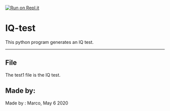 [![Run on Repl.it](https://repl.it/badge/github/Marcopy123/Iq-test)](https://repl.it/github/Marcopy123/Iq-test)
# IQ-test
This python program generates an IQ test.

---

## File
The test1 file is the IQ test.

## Made by:
Made by : Marco, May 6 2020
